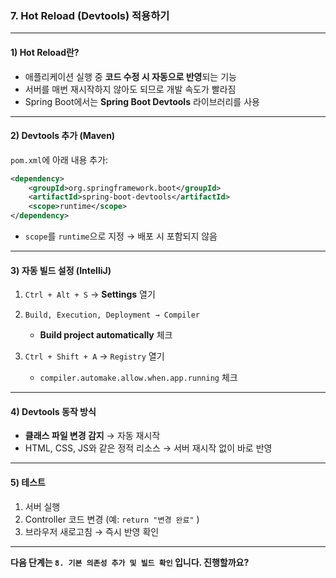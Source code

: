 ### 7. Hot Reload (Devtools) 적용하기

---

#### 1) **Hot Reload란?**

* 애플리케이션 실행 중 **코드 수정 시 자동으로 반영**되는 기능
* 서버를 매번 재시작하지 않아도 되므로 개발 속도가 빨라짐
* Spring Boot에서는 **Spring Boot Devtools** 라이브러리를 사용

---

#### 2) **Devtools 추가 (Maven)**

`pom.xml`에 아래 내용 추가:

```xml
<dependency>
    <groupId>org.springframework.boot</groupId>
    <artifactId>spring-boot-devtools</artifactId>
    <scope>runtime</scope>
</dependency>
```

* `scope`를 `runtime`으로 지정 → 배포 시 포함되지 않음

---

#### 3) **자동 빌드 설정 (IntelliJ)**

1. `Ctrl + Alt + S` → **Settings** 열기
2. `Build, Execution, Deployment → Compiler`

   * **Build project automatically** 체크
3. `Ctrl + Shift + A` → `Registry` 열기

   * `compiler.automake.allow.when.app.running` 체크

---

#### 4) **Devtools 동작 방식**

* **클래스 파일 변경 감지** → 자동 재시작
* HTML, CSS, JS와 같은 정적 리소스 → 서버 재시작 없이 바로 반영

---

#### 5) **테스트**

1. 서버 실행
2. Controller 코드 변경 (예: `return "변경 완료"` )
3. 브라우저 새로고침 → 즉시 반영 확인

---

**다음 단계는 `8. 기본 의존성 추가 및 빌드 확인` 입니다. 진행할까요?**
